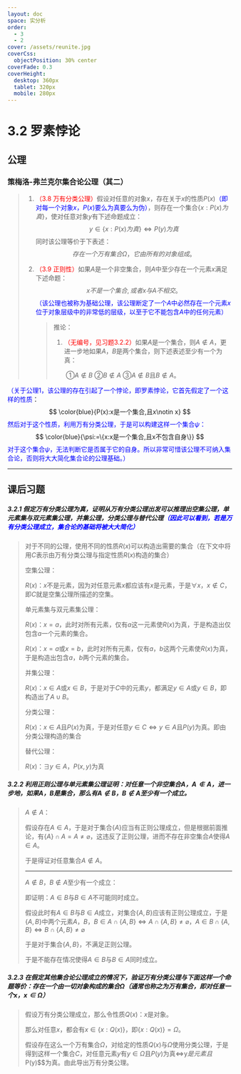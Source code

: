 ```yaml
---
layout: doc
space: 实分析
order:
  - 3
  - 2
cover: /assets/reunite.jpg
coverCss:
  objectPosition: 30% center
coverFade: 0.3
coverHeight:
  desktop: 360px
  tablet: 320px
  mobile: 280px
---
```

# 3.2 罗素悖论

## 公理

### 策梅洛-弗兰克尔集合论公理（其二）

> 1. <span style="color:red">（3.8 万有分类公理）</span>假设对任意的对象$x$，存在关于$x$的性质$P(x)$<span style="color:blue">（即对每一个对象$x$，$P(x)$要么为真要么为伪）</span>，则存在一个集合$\{x:P(x)为真\}$，使对任意对象$y$有下述命题成立：
>    $$
>    {y\in\{x:P(x)为真\}\iff P(y)为真}
>    $$
>    同时该公理等价于下表述：
>    $$
>    存在一个万有集合\Omega，它由所有的对象组成。
>    $$
>
> 2. <span style="color:red">（3.9 正则性）</span>如果$A$是一个非空集合，则$A$中至少存在一个元素$x$满足下述命题：
>    $$
>    x不是一个集合,或者x与A不相交。
>    $$
>    <span style="color:blue">（该公理也被称为基础公理，该公理断定了一个$A$中必然存在一个元素$x$位于对象层级中的非常低的层级，以至于它不能包含$A$中的任何元素）</span>
>
>    > 推论：
>    >
>    > 1. <span style="color:red">（无编号，见习题3.2.2）</span>如果$A$是一个集合，则$A\notin A$，更进一步地如果$A$，$B$是两个集合，则下述表述至少有一个为真：
>    >
>    >    ​      ①$A\notin B$	②$B\notin A$	③$A\notin B$且$B\notin A$。

<span style="color:blue">（关于公理1，该公理的存在引起了一个悖论，即罗素悖论，它首先假定了一个这样的性质</span>：
$$
\color{blue}{P(x):x是一个集合,且x\notin x}
$$
<span style="color:blue">然后对于这个性质，利用万有分类公理，于是可以构建这样一个集合$\psi$：</span>
$$
\color{blue}{\psi:=\{x:x是一个集合,且x不包含自身\}}
$$
<span style="color:blue">对于这个集合$\psi$，无法判断它是否属于它的自身。所以非常可惜该公理不可纳入集合论，否则将大大简化集合论的公理基础。）</span>

---

## 课后习题

##### 3.2.1 假定万有分类公理为真，证明从万有分类公理出发可以推理出空集公理，单元素集与双元素集公理，并集公理，分类公理与替代公理<span style="color:blue">（因此可以看到，若是万有分类公理成立，集合论的基础将被大大简化）</span>

>对于不同的公理，使用不同的性质$R(x)$可以构造出需要的集合（在下文中将用$C$表示由万有分类公理与指定性质$R(x)$构造的集合）
>
>空集公理：
>
>$R(x)$：$x$不是元素，因为对任意元素$x$都应该有$x$是元素，于是$\forall x$，$x\notin C$，即$C$就是空集公理所描述的空集。
>
>单元素集与双元素集公理：
>
>$R(x)$：$x=a$，此时对所有元素，仅有$a$这一元素使$R(x)$为真，于是构造出仅包含$a$一个元素的集合。
>
>$R(x)$：$x=a$或$x=b$，此时对所有元素，仅有$a$，$b$这两个元素使$R(x)$为真，于是构造出包含$a$，$b$两个元素的集合。
>
>并集公理：
>
>$R(x)$：$x\in A$或$x\in B$，于是对于$C$中的元素$y$，都满足$y\in A$或$y\in B$，即构造出了$A\cup B$。
>
>分类公理：
>
>$R(x)$：$x\in A$且$P(x)$为真，于是对任意$y\in C\iff y\in A$且$P(y)$为真。即由分类公理构造的集合
>
>替代公理：
>
>$R(x)$：$\exists y\in A$，$P(x,y)$为真

##### 3.2.2 利用正则公理与单元素集公理证明：对任意一个非空集合$A$，$A\notin A$，进一步地，如果$A$，$B$是集合，那么有$A\notin B$，$B\notin A$至少有一个成立。

>$A\notin A$：
>
>假设存在$A\in A$，于是对于集合$\{A\}$应当有正则公理成立，但是根据前面推论，有$\{A\}\cap A=A\ne \varnothing$，这违反了正则公理，进而不存在非空集合$A$使得$A\in A$。
>
>于是得证对任意集合$A\notin A$。
>
>---
>
>$A\notin B$，$B\notin A$至少有一个成立：
>
>即证明：$A\in B$与$B\in A$不可能同时成立。
>
>假设此时有$A\in B$与$B\in A$成立，对集合$\{A,B\}$应该有正则公理成立，于是$\{A,B\}$中两个元素$A$，$B$，$B\in A\cap\{A,B\}\iff A\cap\{A,B\}\ne\varnothing$，$A\in B\cap\{A,B\}\iff B\cap\{A,B\}\ne\varnothing$
>
>于是对于集合$\{A,B\}$，不满足正则公理。
>
>于是不能存在情况使得$A\in B$与$B\in A$同时成立。

##### 3.2.3 在假定其他集合论公理成立的情况下，验证万有分类公理与下面这样一个命题等价：存在一个由一切对象构成的集合$\Omega$（通常也称之为万有集合，即对任意一个$x$，$x\in \Omega$）

>假设万有分类公理成立，那么令性质$Q(x)$：$x$是对象。
>
>那么对任意$x$，都会有$x\in\{x:Q(x)\}$，即$\{x:Q(x)\}=\Omega$。
>
>假设存在这么一个万有集合$\Omega$，对给定的性质$Q(x)$与$\Omega$使用分类公理，于是得到这样一个集合$C$，对任意元素$y$有$y\in \Omega$且$P(y)$为真$\iff$y$是元素且$P(y)$$为真。由此导出万有分类公理。